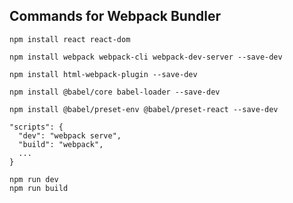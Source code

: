 ## Commands for Webpack Bundler

```
npm install react react-dom
```

```
npm install webpack webpack-cli webpack-dev-server --save-dev
```

```
npm install html-webpack-plugin --save-dev
```

```
npm install @babel/core babel-loader --save-dev
```

```
npm install @babel/preset-env @babel/preset-react --save-dev
```

```
"scripts": {
  "dev": "webpack serve",
  "build": "webpack",
  ...
}

```

```
npm run dev
npm run build
```
